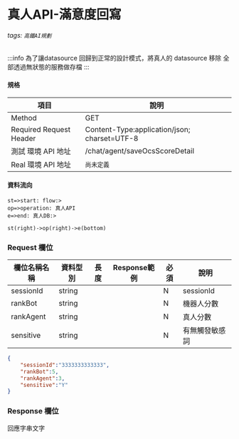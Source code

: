 # 真人API-滿意度回寫
###### tags: `高鐵AI規劃`


:::info 
為了讓datasource 回歸到正常的設計模式，將真人的 datasource 移除
全部透過無狀態的服務做存檔
:::

#### 規格

  項目 | 說明
  ---- | ---
  Method | GET
  Required Request Header |  Content-Type:application/json; charset=UTF-8
  測試 環境 API 地址 | /chat/agent/saveOcsScoreDetail
  Real 環境 API 地址 | `尚未定義`

#### 資料流向
```flow
st=>start: flow:>
op=>operation: 真人API
e=>end: 真人DB:>

st(right)->op(right)->e(bottom)

```
### Request 欄位

欄位名稱名稱 | 資料型別| 長度|Response範例| 必須 | 說明
--------- | ------- |-----| --------|--------|--------
sessionId| string | |  | N | sessionId 
rankBot| string | |  | N | 機器人分數
rankAgent| string | |  | N | 真人分數
sensitive| string | |  | N | 有無觸發敏感詞 

```json
{
    "sessionId":"3333333333333",
    "rankBot":5,
    "rankAgent":3,
    "sensitive":"Y"
}
```

### Response 欄位

回應字串文字

